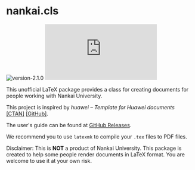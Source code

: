 # nankai.cls

![version-2.1.0](https://img.shields.io/badge/version-2.1.0-blue)
![GitHub License](https://img.shields.io/github/license/alumik/nankai.cls)

This unofficial LaTeX package provides a class for creating documents for people working with Nankai University.

This project is inspired by *huawei – Template for Huawei documents* [[CTAN]](https://ctan.org/pkg/huawei) [[GitHub]](https://github.com/yegor256/huawei.cls).

The user's guide can be found at [GitHub Releases](https://github.com/alumik/nankai.cls/releases).

We recommend you to use `latexmk` to compile your `.tex` files to PDF files.

Disclaimer: This is **NOT** a product of Nankai University. This package is created to help some people render documents in LaTeX format. You are welcome to use it at your own risk.
